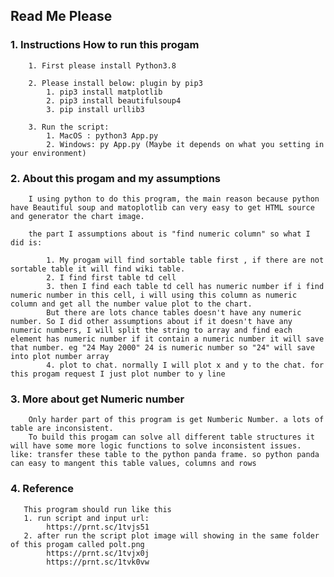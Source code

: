 ## Read Me Please

### 1. Instructions How to run this progam

		1. First please install Python3.8

		2. Please install below: plugin by pip3
			1. pip3 install matplotlib
			2. pip3 install beautifulsoup4
			3. pip install urllib3

		3. Run the script:
			1. MacOS : python3 App.py
			2. Windows: py App.py (Maybe it depends on what you setting in your environment)

### 2. About this progam and my assumptions

		I using python to do this program, the main reason because python have Beautiful soup and matoplotlib can very easy to get HTML source and generator the chart image.

		the part I assumptions about is "find numeric column" so what I did is:

			1. My progam will find sortable table first , if there are not sortable table it will find wiki table.
			2. I find first table td cell
			3. then I find each table td cell has numeric number if i find numeric number in this cell, i will using this column as numeric column and get all the number value plot to the chart. 
			But there are lots chance tables doesn't have any numeric number. So I did other assumptions about if it doesn't have any numeric numbers, I will split the string to array and find each element has numeric number if it contain a numeric number it will save that number. eg "24 May 2000" 24 is numeric number so "24" will save into plot number array
			4. plot to chat. normally I will plot x and y to the chat. for this progam request I just plot number to y line

### 3. More about get Numeric number

		Only harder part of this program is get Numberic Number. a lots of table are inconsistent.		 
		To build this progam can solve all different table structures it will have some more logic functions to solve inconsistent issues. like: transfer these table to the python panda frame. so python panda can easy to mangent this table values, columns and rows

### 4. Reference

	   This program should run like this
	   1. run script and input url:
			https://prnt.sc/1tvjs51
	   2. after run the script plot image will showing in the same folder of this progam called polt.png
	   		https://prnt.sc/1tvjx0j
			https://prnt.sc/1tvk0vw
			

	    



